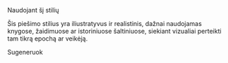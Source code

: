 Naudojant šį stilių

Šis piešimo stilius yra iliustratyvus ir realistinis, dažnai naudojamas knygose, žaidimuose ar istoriniuose šaltiniuose, siekiant vizualiai perteikti tam tikrą epochą ar veikėją.

Sugeneruok

